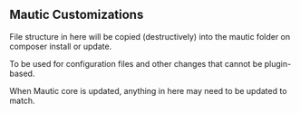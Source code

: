 Mautic Customizations
-

File structure in here will be copied (destructively) into the mautic folder on composer install or update.

To be used for configuration files and other changes that cannot be plugin-based.

When Mautic core is updated, anything in here may need to be updated to match.